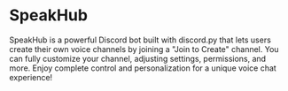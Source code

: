# SpeakHub
SpeakHub is a powerful Discord bot built with discord.py that lets users create their own voice channels by joining a "Join to Create" channel. You can fully customize your channel, adjusting settings, permissions, and more. Enjoy complete control and personalization for a unique voice chat experience!

